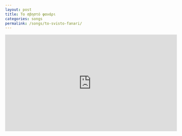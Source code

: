 ```yaml
---
layout: post
title: Το σβηστό φανάρι
categories: songs
permalink: /songs/to-svisto-fanari/
---
```


<div class="youtube-embed-container">
    <iframe width="560" height="315" src="https://www.youtube.com/embed/_PGMS6BQz5Y" title="YouTube video player" frameborder="0" allow="accelerometer; autoplay; clipboard-write; encrypted-media; gyroscope; picture-in-picture" allowfullscreen></iframe>
</div>